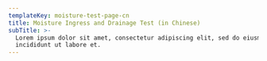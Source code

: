 ```yaml
---
templateKey: moisture-test-page-cn
title: Moisture Ingress and Drainage Test (in Chinese)
subTitle: >-
  Lorem ipsum dolor sit amet, consectetur adipiscing elit, sed do eiusmod tempor
  incididunt ut labore et.
---
```

